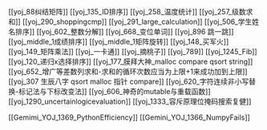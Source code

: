 [[yoj_88纠结矩阵]]
[[yoj_135_ID排序]]
[[yoj_258_温度统计]]
[[yoj_257_级数求和]]
[[yoj_290_shoppingcmp]]
[[yoj_291_large_calculation]]
[[yoj_506_学生姓名排序]]
[[yoj_602_整数分解]]
[[yoj_668_变位单词]]
[[yoj_896 跳一跳]]
[[yoj_middle_1成绩排序]]
[[yoj_middle_1矩阵旋转]]
[[yoj_148_买军火]]
[[yoj_149_矩阵乘法]]
[[yoj_一卡通]]
[[yoj_摘桃子]]
[[yoj_789]]
[[yoj_1245_Fib]]
[[yoj_120_递归x选择排序]]
[[yoj_177_膜拜大神_malloc compare qsort string]]
[[yoj_652_增广等差数列求和-求和的循环次数应当为上限+1来成功加到上限]]
[[yoj_307 生辰八字 qsort malloc 指针 compare]]
[[yoj_620_字符连续非小写替换-标记法与下标改变法]]
[[yoj_606_神奇的mutable与重载函数]]
[[yoj_1290_uncertainlogicevaluation]]
[[yoj_1333_容斥原理位掩码搜索复健]]

[[Gemimi_YOJ_1369_PythonEfficiency]]
[[Gemini_YOJ_1366_NumpyFails]]